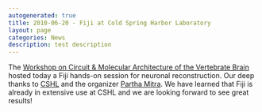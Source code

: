 ```yaml
---
autogenerated: true
title: 2010-06-20 - Fiji at Cold Spring Harbor Laboratory
layout: page
categories: News
description: test description
---
```


The [Workshop on Circuit & Molecular Architecture of the Vertebrate Brain](http://meetings.cshl.edu/courses/c-circuits10.shtml) hosted today a Fiji hands-on session for neuronal reconstruction. Our deep thanks to [CSHL](http://www.cshl.edu) and the organizer [Partha Mitra](http://www.mitralab.org/group-members/partha-mitra). We have learned that Fiji is already in extensive use at CSHL and we are looking forward to see great results!


